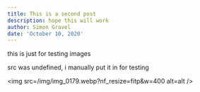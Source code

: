 ```yaml
---
title: This is a second post
description: hope this will work
author: Simon Gravel
date: 'October 10, 2020'
---
```

this is just for testing images

src was undefined, i manually put it in for testing

<img src=/img/img_0179.webp?nf_resize=fitp&w=400 alt=alt />
